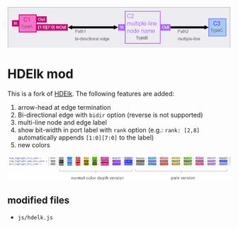 
![banner](images/banner_2.png)

# HDElk mod

This is a fork of [HDElk](https://github.com/davidthings/hdelk).
The following features are added:

1. arrow-head at edge termination
2. Bi-directional edge with `bidir` option (reverse is not supported)
3. multi-line node and edge label
4. show bit-width in port label with `rank` option (e.g.: `rank: [2,8]` automatically appends `[1:0][7:0]` to the label)
5. new colors

![new colors](images/new_colors.png)

## modified files

* `js/hdelk.js`
